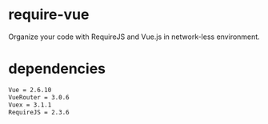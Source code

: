 # require-vue
Organize your code with RequireJS and Vue.js in network-less environment.

# dependencies

```bash
Vue = 2.6.10
VueRouter = 3.0.6
Vuex = 3.1.1
RequireJS = 2.3.6
```
